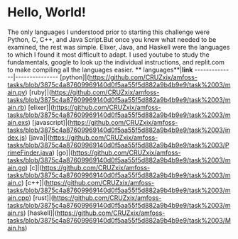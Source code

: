# Hello, World!
The only languages I understood prior to starting this challenge were Python, C, C++, and Java Script.But once you knew what needed to be examined, the rest was simple. Elixer, Java, and Haskell were the languages to which I found it most difficult to adapt. I used youtube to study the fundamentals, google to look up the individual instructions, and replit.com to make compiling all the languages easier.
** languages**|**link**
--------------|---------------
[python]|(https://github.com/CRUZxix/amfoss-tasks/blob/3875c4a87609969140d0f5aa55f5d882a9b4b9e9/task%2003/main.py)
[ruby]|(https://github.com/CRUZxix/amfoss-tasks/blob/3875c4a87609969140d0f5aa55f5d882a9b4b9e9/task%2003/main.rb)
[elixer]|(https://github.com/CRUZxix/amfoss-tasks/blob/3875c4a87609969140d0f5aa55f5d882a9b4b9e9/task%2003/main.exs)
[javascript]|(https://github.com/CRUZxix/amfoss-tasks/blob/3875c4a87609969140d0f5aa55f5d882a9b4b9e9/task%2003/index.js)
[java]|(https://github.com/CRUZxix/amfoss-tasks/blob/3875c4a87609969140d0f5aa55f5d882a9b4b9e9/task%2003/PrimeFinder.java)
[go]|(https://github.com/CRUZxix/amfoss-tasks/blob/3875c4a87609969140d0f5aa55f5d882a9b4b9e9/task%2003/main.go)
[c]|(https://github.com/CRUZxix/amfoss-tasks/blob/3875c4a87609969140d0f5aa55f5d882a9b4b9e9/task%2003/main.c)
[c++]|(https://github.com/CRUZxix/amfoss-tasks/blob/3875c4a87609969140d0f5aa55f5d882a9b4b9e9/task%2003/main.cpp)
[rust]|(https://github.com/CRUZxix/amfoss-tasks/blob/3875c4a87609969140d0f5aa55f5d882a9b4b9e9/task%2003/main.rs)
[haskell]|(https://github.com/CRUZxix/amfoss-tasks/blob/3875c4a87609969140d0f5aa55f5d882a9b4b9e9/task%2003/Main.hs)
